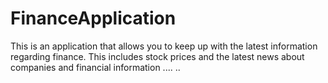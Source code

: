 # FinanceApplication
This is an application that allows you to keep up with the latest information regarding finance. This includes stock prices and the latest news about companies and financial information
....
..
